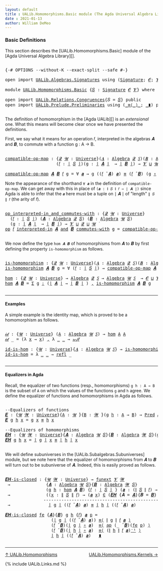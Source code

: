 ```yaml
---
layout: default
title : UALib.Homomorphisms.Basic module (The Agda Universal Algebra Library)
date : 2021-01-13
author: William DeMeo
---
```


### <a id="basic-definitions">Basic Definitions</a>

This section describes the [UALib.Homomorphisms.Basic] module of the [Agda Universal Algebra Library][].

<pre class="Agda">

<a id="317" class="Symbol">{-#</a> <a id="321" class="Keyword">OPTIONS</a> <a id="329" class="Pragma">--without-K</a> <a id="341" class="Pragma">--exact-split</a> <a id="355" class="Pragma">--safe</a> <a id="362" class="Symbol">#-}</a>

<a id="367" class="Keyword">open</a> <a id="372" class="Keyword">import</a> <a id="379" href="UALib.Algebras.Signatures.html" class="Module">UALib.Algebras.Signatures</a> <a id="405" class="Keyword">using</a> <a id="411" class="Symbol">(</a><a id="412" href="UALib.Algebras.Signatures.html#1324" class="Function">Signature</a><a id="421" class="Symbol">;</a> <a id="423" href="universes.html#613" class="Generalizable">𝓞</a><a id="424" class="Symbol">;</a> <a id="426" href="universes.html#617" class="Generalizable">𝓥</a><a id="427" class="Symbol">)</a>

<a id="430" class="Keyword">module</a> <a id="437" href="UALib.Homomorphisms.Basic.html" class="Module">UALib.Homomorphisms.Basic</a> <a id="463" class="Symbol">{</a><a id="464" href="UALib.Homomorphisms.Basic.html#464" class="Bound">𝑆</a> <a id="466" class="Symbol">:</a> <a id="468" href="UALib.Algebras.Signatures.html#1324" class="Function">Signature</a> <a id="478" href="universes.html#613" class="Generalizable">𝓞</a> <a id="480" href="universes.html#617" class="Generalizable">𝓥</a><a id="481" class="Symbol">}</a> <a id="483" class="Keyword">where</a>

<a id="490" class="Keyword">open</a> <a id="495" class="Keyword">import</a> <a id="502" href="UALib.Relations.Congruences.html" class="Module">UALib.Relations.Congruences</a><a id="529" class="Symbol">{</a><a id="530" class="Argument">𝑆</a> <a id="532" class="Symbol">=</a> <a id="534" href="UALib.Homomorphisms.Basic.html#464" class="Bound">𝑆</a><a id="535" class="Symbol">}</a> <a id="537" class="Keyword">public</a>
<a id="544" class="Keyword">open</a> <a id="549" class="Keyword">import</a> <a id="556" href="UALib.Prelude.Preliminaries.html" class="Module">UALib.Prelude.Preliminaries</a> <a id="584" class="Keyword">using</a> <a id="590" class="Symbol">(</a><a id="591" href="MGS-MLTT.html#5997" class="Function Operator">_≡⟨_⟩_</a><a id="597" class="Symbol">;</a> <a id="599" href="MGS-MLTT.html#6079" class="Function Operator">_∎</a><a id="601" class="Symbol">)</a> <a id="603" class="Keyword">public</a>

</pre>

The definition of homomorphism in the [Agda UALib][] is an *extensional* one. What this means will become clear once we have presented the definitions.

First, we say what it means for an operation 𝑓, interpreted in the algebras 𝑨 and 𝑩, to commute with a function g : A → B.

<pre class="Agda">

<a id="compatible-op-map"></a><a id="914" href="UALib.Homomorphisms.Basic.html#914" class="Function">compatible-op-map</a> <a id="932" class="Symbol">:</a> <a id="934" class="Symbol">{</a><a id="935" href="UALib.Homomorphisms.Basic.html#935" class="Bound">𝓠</a> <a id="937" href="UALib.Homomorphisms.Basic.html#937" class="Bound">𝓤</a> <a id="939" class="Symbol">:</a> <a id="941" href="universes.html#551" class="Function">Universe</a><a id="949" class="Symbol">}(</a><a id="951" href="UALib.Homomorphisms.Basic.html#951" class="Bound">𝑨</a> <a id="953" class="Symbol">:</a> <a id="955" href="UALib.Algebras.Algebras.html#811" class="Function">Algebra</a> <a id="963" href="UALib.Homomorphisms.Basic.html#935" class="Bound">𝓠</a> <a id="965" href="UALib.Homomorphisms.Basic.html#464" class="Bound">𝑆</a><a id="966" class="Symbol">)(</a><a id="968" href="UALib.Homomorphisms.Basic.html#968" class="Bound">𝑩</a> <a id="970" class="Symbol">:</a> <a id="972" href="UALib.Algebras.Algebras.html#811" class="Function">Algebra</a> <a id="980" href="UALib.Homomorphisms.Basic.html#937" class="Bound">𝓤</a> <a id="982" href="UALib.Homomorphisms.Basic.html#464" class="Bound">𝑆</a><a id="983" class="Symbol">)</a>
                    <a id="1005" class="Symbol">(</a><a id="1006" href="UALib.Homomorphisms.Basic.html#1006" class="Bound">𝑓</a> <a id="1008" class="Symbol">:</a> <a id="1010" href="UALib.Prelude.Preliminaries.html#10288" class="Function Operator">∣</a> <a id="1012" href="UALib.Homomorphisms.Basic.html#464" class="Bound">𝑆</a> <a id="1014" href="UALib.Prelude.Preliminaries.html#10288" class="Function Operator">∣</a><a id="1015" class="Symbol">)(</a><a id="1017" href="UALib.Homomorphisms.Basic.html#1017" class="Bound">g</a> <a id="1019" class="Symbol">:</a> <a id="1021" href="UALib.Prelude.Preliminaries.html#10288" class="Function Operator">∣</a> <a id="1023" href="UALib.Homomorphisms.Basic.html#951" class="Bound">𝑨</a> <a id="1025" href="UALib.Prelude.Preliminaries.html#10288" class="Function Operator">∣</a>  <a id="1028" class="Symbol">→</a> <a id="1030" href="UALib.Prelude.Preliminaries.html#10288" class="Function Operator">∣</a> <a id="1032" href="UALib.Homomorphisms.Basic.html#968" class="Bound">𝑩</a> <a id="1034" href="UALib.Prelude.Preliminaries.html#10288" class="Function Operator">∣</a><a id="1035" class="Symbol">)</a> <a id="1037" class="Symbol">→</a> <a id="1039" href="UALib.Homomorphisms.Basic.html#480" class="Bound">𝓥</a> <a id="1041" href="Agda.Primitive.html#636" class="Function Operator">⊔</a> <a id="1043" href="UALib.Homomorphisms.Basic.html#937" class="Bound">𝓤</a> <a id="1045" href="Agda.Primitive.html#636" class="Function Operator">⊔</a> <a id="1047" href="UALib.Homomorphisms.Basic.html#935" class="Bound">𝓠</a> <a id="1049" href="universes.html#758" class="Function Operator">̇</a>

<a id="1052" href="UALib.Homomorphisms.Basic.html#914" class="Function">compatible-op-map</a> <a id="1070" href="UALib.Homomorphisms.Basic.html#1070" class="Bound">𝑨</a> <a id="1072" href="UALib.Homomorphisms.Basic.html#1072" class="Bound">𝑩</a> <a id="1074" href="UALib.Homomorphisms.Basic.html#1074" class="Bound">𝑓</a> <a id="1076" href="UALib.Homomorphisms.Basic.html#1076" class="Bound">g</a> <a id="1078" class="Symbol">=</a> <a id="1080" class="Symbol">∀</a> <a id="1082" href="UALib.Homomorphisms.Basic.html#1082" class="Bound">𝒂</a> <a id="1084" class="Symbol">→</a> <a id="1086" href="UALib.Homomorphisms.Basic.html#1076" class="Bound">g</a> <a id="1088" class="Symbol">((</a><a id="1090" href="UALib.Homomorphisms.Basic.html#1074" class="Bound">𝑓</a> <a id="1092" href="UALib.Algebras.Algebras.html#3426" class="Function Operator">̂</a> <a id="1094" href="UALib.Homomorphisms.Basic.html#1070" class="Bound">𝑨</a><a id="1095" class="Symbol">)</a> <a id="1097" href="UALib.Homomorphisms.Basic.html#1082" class="Bound">𝒂</a><a id="1098" class="Symbol">)</a> <a id="1100" href="UALib.Prelude.Preliminaries.html#5705" class="Datatype Operator">≡</a> <a id="1102" class="Symbol">(</a><a id="1103" href="UALib.Homomorphisms.Basic.html#1074" class="Bound">𝑓</a> <a id="1105" href="UALib.Algebras.Algebras.html#3426" class="Function Operator">̂</a> <a id="1107" href="UALib.Homomorphisms.Basic.html#1072" class="Bound">𝑩</a><a id="1108" class="Symbol">)</a> <a id="1110" class="Symbol">(</a><a id="1111" href="UALib.Homomorphisms.Basic.html#1076" class="Bound">g</a> <a id="1113" href="MGS-MLTT.html#3813" class="Function Operator">∘</a> <a id="1115" href="UALib.Homomorphisms.Basic.html#1082" class="Bound">𝒂</a><a id="1116" class="Symbol">)</a>
</pre>

Note the appearance of the shorthand `∀ 𝒂` in the definition of `compatible-op-map`.  We can get away with this in place of `(𝒂 : ∥ 𝑆 ∥ 𝑓 → ∣ 𝑨 ∣)` since Agda is able to infer that the `𝒂` here must be a tuple on ∣ 𝑨 ∣ of "length" `∥ 𝑆 ∥ 𝑓` (the arity of 𝑓).

<pre class="Agda">

<a id="op_interpreted-in_and_commutes-with"></a><a id="1404" href="UALib.Homomorphisms.Basic.html#1404" class="Function Operator">op_interpreted-in_and_commutes-with</a> <a id="1440" class="Symbol">:</a> <a id="1442" class="Symbol">{</a><a id="1443" href="UALib.Homomorphisms.Basic.html#1443" class="Bound">𝓠</a> <a id="1445" href="UALib.Homomorphisms.Basic.html#1445" class="Bound">𝓤</a> <a id="1447" class="Symbol">:</a> <a id="1449" href="universes.html#551" class="Function">Universe</a><a id="1457" class="Symbol">}</a>
  <a id="1461" class="Symbol">(</a><a id="1462" href="UALib.Homomorphisms.Basic.html#1462" class="Bound">𝑓</a> <a id="1464" class="Symbol">:</a> <a id="1466" href="UALib.Prelude.Preliminaries.html#10288" class="Function Operator">∣</a> <a id="1468" href="UALib.Homomorphisms.Basic.html#464" class="Bound">𝑆</a> <a id="1470" href="UALib.Prelude.Preliminaries.html#10288" class="Function Operator">∣</a><a id="1471" class="Symbol">)</a> <a id="1473" class="Symbol">(</a><a id="1474" href="UALib.Homomorphisms.Basic.html#1474" class="Bound">𝑨</a> <a id="1476" class="Symbol">:</a> <a id="1478" href="UALib.Algebras.Algebras.html#811" class="Function">Algebra</a> <a id="1486" href="UALib.Homomorphisms.Basic.html#1443" class="Bound">𝓠</a> <a id="1488" href="UALib.Homomorphisms.Basic.html#464" class="Bound">𝑆</a><a id="1489" class="Symbol">)</a> <a id="1491" class="Symbol">(</a><a id="1492" href="UALib.Homomorphisms.Basic.html#1492" class="Bound">𝑩</a> <a id="1494" class="Symbol">:</a> <a id="1496" href="UALib.Algebras.Algebras.html#811" class="Function">Algebra</a> <a id="1504" href="UALib.Homomorphisms.Basic.html#1445" class="Bound">𝓤</a> <a id="1506" href="UALib.Homomorphisms.Basic.html#464" class="Bound">𝑆</a><a id="1507" class="Symbol">)</a>
  <a id="1511" class="Symbol">(</a><a id="1512" href="UALib.Homomorphisms.Basic.html#1512" class="Bound">g</a> <a id="1514" class="Symbol">:</a> <a id="1516" href="UALib.Prelude.Preliminaries.html#10288" class="Function Operator">∣</a> <a id="1518" href="UALib.Homomorphisms.Basic.html#1474" class="Bound">𝑨</a> <a id="1520" href="UALib.Prelude.Preliminaries.html#10288" class="Function Operator">∣</a>  <a id="1523" class="Symbol">→</a> <a id="1525" href="UALib.Prelude.Preliminaries.html#10288" class="Function Operator">∣</a> <a id="1527" href="UALib.Homomorphisms.Basic.html#1492" class="Bound">𝑩</a> <a id="1529" href="UALib.Prelude.Preliminaries.html#10288" class="Function Operator">∣</a><a id="1530" class="Symbol">)</a> <a id="1532" class="Symbol">→</a> <a id="1534" href="UALib.Homomorphisms.Basic.html#480" class="Bound">𝓥</a> <a id="1536" href="Agda.Primitive.html#636" class="Function Operator">⊔</a> <a id="1538" href="UALib.Homomorphisms.Basic.html#1443" class="Bound">𝓠</a> <a id="1540" href="Agda.Primitive.html#636" class="Function Operator">⊔</a> <a id="1542" href="UALib.Homomorphisms.Basic.html#1445" class="Bound">𝓤</a> <a id="1544" href="universes.html#758" class="Function Operator">̇</a>
<a id="1546" href="UALib.Homomorphisms.Basic.html#1404" class="Function Operator">op</a> <a id="1549" href="UALib.Homomorphisms.Basic.html#1549" class="Bound">𝑓</a> <a id="1551" href="UALib.Homomorphisms.Basic.html#1404" class="Function Operator">interpreted-in</a> <a id="1566" href="UALib.Homomorphisms.Basic.html#1566" class="Bound">𝑨</a> <a id="1568" href="UALib.Homomorphisms.Basic.html#1404" class="Function Operator">and</a> <a id="1572" href="UALib.Homomorphisms.Basic.html#1572" class="Bound">𝑩</a> <a id="1574" href="UALib.Homomorphisms.Basic.html#1404" class="Function Operator">commutes-with</a> <a id="1588" href="UALib.Homomorphisms.Basic.html#1588" class="Bound">g</a> <a id="1590" class="Symbol">=</a> <a id="1592" href="UALib.Homomorphisms.Basic.html#914" class="Function">compatible-op-map</a> <a id="1610" href="UALib.Homomorphisms.Basic.html#1566" class="Bound">𝑨</a> <a id="1612" href="UALib.Homomorphisms.Basic.html#1572" class="Bound">𝑩</a> <a id="1614" href="UALib.Homomorphisms.Basic.html#1549" class="Bound">𝑓</a> <a id="1616" href="UALib.Homomorphisms.Basic.html#1588" class="Bound">g</a>

</pre>

We now define the type `hom 𝑨 𝑩` of homomorphisms from 𝑨 to 𝑩 by first defining the property `is-homomorphism` as follows.

<pre class="Agda">

<a id="is-homomorphism"></a><a id="1769" href="UALib.Homomorphisms.Basic.html#1769" class="Function">is-homomorphism</a> <a id="1785" class="Symbol">:</a> <a id="1787" class="Symbol">{</a><a id="1788" href="UALib.Homomorphisms.Basic.html#1788" class="Bound">𝓠</a> <a id="1790" href="UALib.Homomorphisms.Basic.html#1790" class="Bound">𝓤</a> <a id="1792" class="Symbol">:</a> <a id="1794" href="universes.html#551" class="Function">Universe</a><a id="1802" class="Symbol">}(</a><a id="1804" href="UALib.Homomorphisms.Basic.html#1804" class="Bound">𝑨</a> <a id="1806" class="Symbol">:</a> <a id="1808" href="UALib.Algebras.Algebras.html#811" class="Function">Algebra</a> <a id="1816" href="UALib.Homomorphisms.Basic.html#1788" class="Bound">𝓠</a> <a id="1818" href="UALib.Homomorphisms.Basic.html#464" class="Bound">𝑆</a><a id="1819" class="Symbol">)(</a><a id="1821" href="UALib.Homomorphisms.Basic.html#1821" class="Bound">𝑩</a> <a id="1823" class="Symbol">:</a> <a id="1825" href="UALib.Algebras.Algebras.html#811" class="Function">Algebra</a> <a id="1833" href="UALib.Homomorphisms.Basic.html#1790" class="Bound">𝓤</a> <a id="1835" href="UALib.Homomorphisms.Basic.html#464" class="Bound">𝑆</a><a id="1836" class="Symbol">)</a> <a id="1838" class="Symbol">→</a> <a id="1840" class="Symbol">(</a><a id="1841" href="UALib.Prelude.Preliminaries.html#10288" class="Function Operator">∣</a> <a id="1843" href="UALib.Homomorphisms.Basic.html#1804" class="Bound">𝑨</a> <a id="1845" href="UALib.Prelude.Preliminaries.html#10288" class="Function Operator">∣</a> <a id="1847" class="Symbol">→</a> <a id="1849" href="UALib.Prelude.Preliminaries.html#10288" class="Function Operator">∣</a> <a id="1851" href="UALib.Homomorphisms.Basic.html#1821" class="Bound">𝑩</a> <a id="1853" href="UALib.Prelude.Preliminaries.html#10288" class="Function Operator">∣</a><a id="1854" class="Symbol">)</a> <a id="1856" class="Symbol">→</a> <a id="1858" href="UALib.Homomorphisms.Basic.html#478" class="Bound">𝓞</a> <a id="1860" href="Agda.Primitive.html#636" class="Function Operator">⊔</a> <a id="1862" href="UALib.Homomorphisms.Basic.html#480" class="Bound">𝓥</a> <a id="1864" href="Agda.Primitive.html#636" class="Function Operator">⊔</a> <a id="1866" href="UALib.Homomorphisms.Basic.html#1788" class="Bound">𝓠</a> <a id="1868" href="Agda.Primitive.html#636" class="Function Operator">⊔</a> <a id="1870" href="UALib.Homomorphisms.Basic.html#1790" class="Bound">𝓤</a> <a id="1872" href="universes.html#758" class="Function Operator">̇</a>
<a id="1874" href="UALib.Homomorphisms.Basic.html#1769" class="Function">is-homomorphism</a> <a id="1890" href="UALib.Homomorphisms.Basic.html#1890" class="Bound">𝑨</a> <a id="1892" href="UALib.Homomorphisms.Basic.html#1892" class="Bound">𝑩</a> <a id="1894" href="UALib.Homomorphisms.Basic.html#1894" class="Bound">g</a> <a id="1896" class="Symbol">=</a> <a id="1898" class="Symbol">∀</a> <a id="1900" class="Symbol">(</a><a id="1901" href="UALib.Homomorphisms.Basic.html#1901" class="Bound">𝑓</a> <a id="1903" class="Symbol">:</a> <a id="1905" href="UALib.Prelude.Preliminaries.html#10288" class="Function Operator">∣</a> <a id="1907" href="UALib.Homomorphisms.Basic.html#464" class="Bound">𝑆</a> <a id="1909" href="UALib.Prelude.Preliminaries.html#10288" class="Function Operator">∣</a><a id="1910" class="Symbol">)</a> <a id="1912" class="Symbol">→</a> <a id="1914" href="UALib.Homomorphisms.Basic.html#914" class="Function">compatible-op-map</a> <a id="1932" href="UALib.Homomorphisms.Basic.html#1890" class="Bound">𝑨</a> <a id="1934" href="UALib.Homomorphisms.Basic.html#1892" class="Bound">𝑩</a> <a id="1936" href="UALib.Homomorphisms.Basic.html#1901" class="Bound">𝑓</a> <a id="1938" href="UALib.Homomorphisms.Basic.html#1894" class="Bound">g</a>

<a id="hom"></a><a id="1941" href="UALib.Homomorphisms.Basic.html#1941" class="Function">hom</a> <a id="1945" class="Symbol">:</a> <a id="1947" class="Symbol">{</a><a id="1948" href="UALib.Homomorphisms.Basic.html#1948" class="Bound">𝓠</a> <a id="1950" href="UALib.Homomorphisms.Basic.html#1950" class="Bound">𝓤</a> <a id="1952" class="Symbol">:</a> <a id="1954" href="universes.html#551" class="Function">Universe</a><a id="1962" class="Symbol">}</a> <a id="1964" class="Symbol">→</a> <a id="1966" href="UALib.Algebras.Algebras.html#811" class="Function">Algebra</a> <a id="1974" href="UALib.Homomorphisms.Basic.html#1948" class="Bound">𝓠</a> <a id="1976" href="UALib.Homomorphisms.Basic.html#464" class="Bound">𝑆</a> <a id="1978" class="Symbol">→</a> <a id="1980" href="UALib.Algebras.Algebras.html#811" class="Function">Algebra</a> <a id="1988" href="UALib.Homomorphisms.Basic.html#1950" class="Bound">𝓤</a> <a id="1990" href="UALib.Homomorphisms.Basic.html#464" class="Bound">𝑆</a>  <a id="1993" class="Symbol">→</a> <a id="1995" href="UALib.Homomorphisms.Basic.html#478" class="Bound">𝓞</a> <a id="1997" href="Agda.Primitive.html#636" class="Function Operator">⊔</a> <a id="1999" href="UALib.Homomorphisms.Basic.html#480" class="Bound">𝓥</a> <a id="2001" href="Agda.Primitive.html#636" class="Function Operator">⊔</a> <a id="2003" href="UALib.Homomorphisms.Basic.html#1948" class="Bound">𝓠</a> <a id="2005" href="Agda.Primitive.html#636" class="Function Operator">⊔</a> <a id="2007" href="UALib.Homomorphisms.Basic.html#1950" class="Bound">𝓤</a> <a id="2009" href="universes.html#758" class="Function Operator">̇</a>
<a id="2011" href="UALib.Homomorphisms.Basic.html#1941" class="Function">hom</a> <a id="2015" href="UALib.Homomorphisms.Basic.html#2015" class="Bound">𝑨</a> <a id="2017" href="UALib.Homomorphisms.Basic.html#2017" class="Bound">𝑩</a> <a id="2019" class="Symbol">=</a> <a id="2021" href="MGS-MLTT.html#3074" class="Function">Σ</a> <a id="2023" href="UALib.Homomorphisms.Basic.html#2023" class="Bound">g</a> <a id="2025" href="MGS-MLTT.html#3074" class="Function">꞉</a> <a id="2027" class="Symbol">(</a><a id="2028" href="UALib.Prelude.Preliminaries.html#10288" class="Function Operator">∣</a> <a id="2030" href="UALib.Homomorphisms.Basic.html#2015" class="Bound">𝑨</a> <a id="2032" href="UALib.Prelude.Preliminaries.html#10288" class="Function Operator">∣</a> <a id="2034" class="Symbol">→</a> <a id="2036" href="UALib.Prelude.Preliminaries.html#10288" class="Function Operator">∣</a> <a id="2038" href="UALib.Homomorphisms.Basic.html#2017" class="Bound">𝑩</a> <a id="2040" href="UALib.Prelude.Preliminaries.html#10288" class="Function Operator">∣</a> <a id="2042" class="Symbol">)</a> <a id="2044" href="MGS-MLTT.html#3074" class="Function">,</a> <a id="2046" href="UALib.Homomorphisms.Basic.html#1769" class="Function">is-homomorphism</a> <a id="2062" href="UALib.Homomorphisms.Basic.html#2015" class="Bound">𝑨</a> <a id="2064" href="UALib.Homomorphisms.Basic.html#2017" class="Bound">𝑩</a> <a id="2066" href="UALib.Homomorphisms.Basic.html#2023" class="Bound">g</a>

</pre>

---------------------------------------------

#### <a id="examples">Examples</a>

A simple example is the identity map, which is proved to be a homomorphism as follows.

<pre class="Agda">

<a id="𝒾𝒹"></a><a id="2266" href="UALib.Homomorphisms.Basic.html#2266" class="Function">𝒾𝒹</a> <a id="2269" class="Symbol">:</a> <a id="2271" class="Symbol">{</a><a id="2272" href="UALib.Homomorphisms.Basic.html#2272" class="Bound">𝓤</a> <a id="2274" class="Symbol">:</a> <a id="2276" href="universes.html#551" class="Function">Universe</a><a id="2284" class="Symbol">}</a> <a id="2286" class="Symbol">(</a><a id="2287" href="UALib.Homomorphisms.Basic.html#2287" class="Bound">A</a> <a id="2289" class="Symbol">:</a> <a id="2291" href="UALib.Algebras.Algebras.html#811" class="Function">Algebra</a> <a id="2299" href="UALib.Homomorphisms.Basic.html#2272" class="Bound">𝓤</a> <a id="2301" href="UALib.Homomorphisms.Basic.html#464" class="Bound">𝑆</a><a id="2302" class="Symbol">)</a> <a id="2304" class="Symbol">→</a> <a id="2306" href="UALib.Homomorphisms.Basic.html#1941" class="Function">hom</a> <a id="2310" href="UALib.Homomorphisms.Basic.html#2287" class="Bound">A</a> <a id="2312" href="UALib.Homomorphisms.Basic.html#2287" class="Bound">A</a>
<a id="2314" href="UALib.Homomorphisms.Basic.html#2266" class="Function">𝒾𝒹</a> <a id="2317" class="Symbol">_</a> <a id="2319" class="Symbol">=</a> <a id="2321" class="Symbol">(λ</a> <a id="2324" href="UALib.Homomorphisms.Basic.html#2324" class="Bound">x</a> <a id="2326" class="Symbol">→</a> <a id="2328" href="UALib.Homomorphisms.Basic.html#2324" class="Bound">x</a><a id="2329" class="Symbol">)</a> <a id="2331" href="UALib.Prelude.Preliminaries.html#5814" class="InductiveConstructor Operator">,</a> <a id="2333" class="Symbol">λ</a> <a id="2335" href="UALib.Homomorphisms.Basic.html#2335" class="Bound">_</a> <a id="2337" href="UALib.Homomorphisms.Basic.html#2337" class="Bound">_</a> <a id="2339" class="Symbol">→</a> <a id="2341" href="MGS-MLTT.html#4221" class="InductiveConstructor">𝓇ℯ𝒻𝓁</a>

<a id="id-is-hom"></a><a id="2347" href="UALib.Homomorphisms.Basic.html#2347" class="Function">id-is-hom</a> <a id="2357" class="Symbol">:</a> <a id="2359" class="Symbol">{</a><a id="2360" href="UALib.Homomorphisms.Basic.html#2360" class="Bound">𝓤</a> <a id="2362" class="Symbol">:</a> <a id="2364" href="universes.html#551" class="Function">Universe</a><a id="2372" class="Symbol">}{</a><a id="2374" href="UALib.Homomorphisms.Basic.html#2374" class="Bound">𝑨</a> <a id="2376" class="Symbol">:</a> <a id="2378" href="UALib.Algebras.Algebras.html#811" class="Function">Algebra</a> <a id="2386" href="UALib.Homomorphisms.Basic.html#2360" class="Bound">𝓤</a> <a id="2388" href="UALib.Homomorphisms.Basic.html#464" class="Bound">𝑆</a><a id="2389" class="Symbol">}</a> <a id="2391" class="Symbol">→</a> <a id="2393" href="UALib.Homomorphisms.Basic.html#1769" class="Function">is-homomorphism</a> <a id="2409" href="UALib.Homomorphisms.Basic.html#2374" class="Bound">𝑨</a> <a id="2411" href="UALib.Homomorphisms.Basic.html#2374" class="Bound">𝑨</a> <a id="2413" class="Symbol">(</a><a id="2414" href="MGS-MLTT.html#3778" class="Function">𝑖𝑑</a> <a id="2417" href="UALib.Prelude.Preliminaries.html#10288" class="Function Operator">∣</a> <a id="2419" href="UALib.Homomorphisms.Basic.html#2374" class="Bound">𝑨</a> <a id="2421" href="UALib.Prelude.Preliminaries.html#10288" class="Function Operator">∣</a><a id="2422" class="Symbol">)</a>
<a id="2424" href="UALib.Homomorphisms.Basic.html#2347" class="Function">id-is-hom</a> <a id="2434" class="Symbol">=</a> <a id="2436" class="Symbol">λ</a> <a id="2438" href="UALib.Homomorphisms.Basic.html#2438" class="Bound">_</a> <a id="2440" href="UALib.Homomorphisms.Basic.html#2440" class="Bound">_</a> <a id="2442" class="Symbol">→</a> <a id="2444" href="UALib.Prelude.Preliminaries.html#5741" class="InductiveConstructor">refl</a> <a id="2449" class="Symbol">_</a>

</pre>

------------------------------------------------------------------

#### <a id="equalizers-in-agda">Equalizers in Agda</a>

Recall, the equalizer of two functions (resp., homomorphisms) `g h : A → B` is the subset of `A` on which the values of the functions `g` and `h` agree.  We define the equalizer of functions and homomorphisms in Agda as follows.

<pre class="Agda">

<a id="2832" class="Comment">--Equalizers of functions</a>
<a id="𝑬"></a><a id="2858" href="UALib.Homomorphisms.Basic.html#2858" class="Function">𝑬</a> <a id="2860" class="Symbol">:</a> <a id="2862" class="Symbol">{</a><a id="2863" href="UALib.Homomorphisms.Basic.html#2863" class="Bound">𝓤</a> <a id="2865" href="UALib.Homomorphisms.Basic.html#2865" class="Bound">𝓦</a> <a id="2867" class="Symbol">:</a> <a id="2869" href="universes.html#551" class="Function">Universe</a><a id="2877" class="Symbol">}{</a><a id="2879" href="UALib.Homomorphisms.Basic.html#2879" class="Bound">A</a> <a id="2881" class="Symbol">:</a> <a id="2883" href="UALib.Homomorphisms.Basic.html#2863" class="Bound">𝓤</a> <a id="2885" href="universes.html#758" class="Function Operator">̇</a><a id="2886" class="Symbol">}{</a><a id="2888" href="UALib.Homomorphisms.Basic.html#2888" class="Bound">B</a> <a id="2890" class="Symbol">:</a> <a id="2892" href="UALib.Homomorphisms.Basic.html#2865" class="Bound">𝓦</a> <a id="2894" href="universes.html#758" class="Function Operator">̇</a><a id="2895" class="Symbol">}(</a><a id="2897" href="UALib.Homomorphisms.Basic.html#2897" class="Bound">g</a> <a id="2899" href="UALib.Homomorphisms.Basic.html#2899" class="Bound">h</a> <a id="2901" class="Symbol">:</a> <a id="2903" href="UALib.Homomorphisms.Basic.html#2879" class="Bound">A</a> <a id="2905" class="Symbol">→</a> <a id="2907" href="UALib.Homomorphisms.Basic.html#2888" class="Bound">B</a><a id="2908" class="Symbol">)</a> <a id="2910" class="Symbol">→</a> <a id="2912" href="UALib.Relations.Unary.html#1066" class="Function">Pred</a> <a id="2917" href="UALib.Homomorphisms.Basic.html#2879" class="Bound">A</a> <a id="2919" href="UALib.Homomorphisms.Basic.html#2865" class="Bound">𝓦</a>
<a id="2921" href="UALib.Homomorphisms.Basic.html#2858" class="Function">𝑬</a> <a id="2923" href="UALib.Homomorphisms.Basic.html#2923" class="Bound">g</a> <a id="2925" href="UALib.Homomorphisms.Basic.html#2925" class="Bound">h</a> <a id="2927" href="UALib.Homomorphisms.Basic.html#2927" class="Bound">x</a> <a id="2929" class="Symbol">=</a> <a id="2931" href="UALib.Homomorphisms.Basic.html#2923" class="Bound">g</a> <a id="2933" href="UALib.Homomorphisms.Basic.html#2927" class="Bound">x</a> <a id="2935" href="UALib.Prelude.Preliminaries.html#5705" class="Datatype Operator">≡</a> <a id="2937" href="UALib.Homomorphisms.Basic.html#2925" class="Bound">h</a> <a id="2939" href="UALib.Homomorphisms.Basic.html#2927" class="Bound">x</a>

<a id="2942" class="Comment">--Equalizers of homomorphisms</a>
<a id="𝑬𝑯"></a><a id="2972" href="UALib.Homomorphisms.Basic.html#2972" class="Function">𝑬𝑯</a> <a id="2975" class="Symbol">:</a> <a id="2977" class="Symbol">{</a><a id="2978" href="UALib.Homomorphisms.Basic.html#2978" class="Bound">𝓤</a> <a id="2980" href="UALib.Homomorphisms.Basic.html#2980" class="Bound">𝓦</a> <a id="2982" class="Symbol">:</a> <a id="2984" href="universes.html#551" class="Function">Universe</a><a id="2992" class="Symbol">}{</a><a id="2994" href="UALib.Homomorphisms.Basic.html#2994" class="Bound">𝑨</a> <a id="2996" class="Symbol">:</a> <a id="2998" href="UALib.Algebras.Algebras.html#811" class="Function">Algebra</a> <a id="3006" href="UALib.Homomorphisms.Basic.html#2978" class="Bound">𝓤</a> <a id="3008" href="UALib.Homomorphisms.Basic.html#464" class="Bound">𝑆</a><a id="3009" class="Symbol">}{</a><a id="3011" href="UALib.Homomorphisms.Basic.html#3011" class="Bound">𝑩</a> <a id="3013" class="Symbol">:</a> <a id="3015" href="UALib.Algebras.Algebras.html#811" class="Function">Algebra</a> <a id="3023" href="UALib.Homomorphisms.Basic.html#2980" class="Bound">𝓦</a> <a id="3025" href="UALib.Homomorphisms.Basic.html#464" class="Bound">𝑆</a><a id="3026" class="Symbol">}(</a><a id="3028" href="UALib.Homomorphisms.Basic.html#3028" class="Bound">g</a> <a id="3030" href="UALib.Homomorphisms.Basic.html#3030" class="Bound">h</a> <a id="3032" class="Symbol">:</a> <a id="3034" href="UALib.Homomorphisms.Basic.html#1941" class="Function">hom</a> <a id="3038" href="UALib.Homomorphisms.Basic.html#2994" class="Bound">𝑨</a> <a id="3040" href="UALib.Homomorphisms.Basic.html#3011" class="Bound">𝑩</a><a id="3041" class="Symbol">)</a> <a id="3043" class="Symbol">→</a> <a id="3045" href="UALib.Relations.Unary.html#1066" class="Function">Pred</a> <a id="3050" href="UALib.Prelude.Preliminaries.html#10288" class="Function Operator">∣</a> <a id="3052" href="UALib.Homomorphisms.Basic.html#2994" class="Bound">𝑨</a> <a id="3054" href="UALib.Prelude.Preliminaries.html#10288" class="Function Operator">∣</a> <a id="3056" href="UALib.Homomorphisms.Basic.html#2980" class="Bound">𝓦</a>
<a id="3058" href="UALib.Homomorphisms.Basic.html#2972" class="Function">𝑬𝑯</a> <a id="3061" href="UALib.Homomorphisms.Basic.html#3061" class="Bound">g</a> <a id="3063" href="UALib.Homomorphisms.Basic.html#3063" class="Bound">h</a> <a id="3065" href="UALib.Homomorphisms.Basic.html#3065" class="Bound">x</a> <a id="3067" class="Symbol">=</a> <a id="3069" href="UALib.Prelude.Preliminaries.html#10288" class="Function Operator">∣</a> <a id="3071" href="UALib.Homomorphisms.Basic.html#3061" class="Bound">g</a> <a id="3073" href="UALib.Prelude.Preliminaries.html#10288" class="Function Operator">∣</a> <a id="3075" href="UALib.Homomorphisms.Basic.html#3065" class="Bound">x</a> <a id="3077" href="UALib.Prelude.Preliminaries.html#5705" class="Datatype Operator">≡</a> <a id="3079" href="UALib.Prelude.Preliminaries.html#10288" class="Function Operator">∣</a> <a id="3081" href="UALib.Homomorphisms.Basic.html#3063" class="Bound">h</a> <a id="3083" href="UALib.Prelude.Preliminaries.html#10288" class="Function Operator">∣</a> <a id="3085" href="UALib.Homomorphisms.Basic.html#3065" class="Bound">x</a>

</pre>

We will define subuniverses in the [UALib.Subalgebras.Subuniverses] module, but we note here that the equalizer of homomorphisms from 𝑨 to 𝑩 will turn out to be subuniverse of 𝑨.  Indeed, this is easily proved as follows.

<pre class="Agda">

<a id="𝑬𝑯-is-closed"></a><a id="3337" href="UALib.Homomorphisms.Basic.html#3337" class="Function">𝑬𝑯-is-closed</a> <a id="3350" class="Symbol">:</a> <a id="3352" class="Symbol">{</a><a id="3353" href="UALib.Homomorphisms.Basic.html#3353" class="Bound">𝓤</a> <a id="3355" href="UALib.Homomorphisms.Basic.html#3355" class="Bound">𝓦</a> <a id="3357" class="Symbol">:</a> <a id="3359" href="universes.html#551" class="Function">Universe</a><a id="3367" class="Symbol">}</a> <a id="3369" class="Symbol">→</a> <a id="3371" href="MGS-FunExt-from-Univalence.html#393" class="Function">funext</a> <a id="3378" href="UALib.Homomorphisms.Basic.html#480" class="Bound">𝓥</a> <a id="3380" href="UALib.Homomorphisms.Basic.html#3355" class="Bound">𝓦</a>
 <a id="3383" class="Symbol">→</a>              <a id="3398" class="Symbol">{</a><a id="3399" href="UALib.Homomorphisms.Basic.html#3399" class="Bound">𝑨</a> <a id="3401" class="Symbol">:</a> <a id="3403" href="UALib.Algebras.Algebras.html#811" class="Function">Algebra</a> <a id="3411" href="UALib.Homomorphisms.Basic.html#3353" class="Bound">𝓤</a> <a id="3413" href="UALib.Homomorphisms.Basic.html#464" class="Bound">𝑆</a><a id="3414" class="Symbol">}{</a><a id="3416" href="UALib.Homomorphisms.Basic.html#3416" class="Bound">𝑩</a> <a id="3418" class="Symbol">:</a> <a id="3420" href="UALib.Algebras.Algebras.html#811" class="Function">Algebra</a> <a id="3428" href="UALib.Homomorphisms.Basic.html#3355" class="Bound">𝓦</a> <a id="3430" href="UALib.Homomorphisms.Basic.html#464" class="Bound">𝑆</a><a id="3431" class="Symbol">}</a>
                <a id="3449" class="Symbol">(</a><a id="3450" href="UALib.Homomorphisms.Basic.html#3450" class="Bound">g</a> <a id="3452" href="UALib.Homomorphisms.Basic.html#3452" class="Bound">h</a> <a id="3454" class="Symbol">:</a> <a id="3456" href="UALib.Homomorphisms.Basic.html#1941" class="Function">hom</a> <a id="3460" href="UALib.Homomorphisms.Basic.html#3399" class="Bound">𝑨</a> <a id="3462" href="UALib.Homomorphisms.Basic.html#3416" class="Bound">𝑩</a><a id="3463" class="Symbol">)</a> <a id="3465" class="Symbol">{</a><a id="3466" href="UALib.Homomorphisms.Basic.html#3466" class="Bound">𝑓</a> <a id="3468" class="Symbol">:</a> <a id="3470" href="UALib.Prelude.Preliminaries.html#10288" class="Function Operator">∣</a> <a id="3472" href="UALib.Homomorphisms.Basic.html#464" class="Bound">𝑆</a> <a id="3474" href="UALib.Prelude.Preliminaries.html#10288" class="Function Operator">∣</a> <a id="3476" class="Symbol">}</a> <a id="3478" class="Symbol">(</a><a id="3479" href="UALib.Homomorphisms.Basic.html#3479" class="Bound">𝒂</a> <a id="3481" class="Symbol">:</a> <a id="3483" class="Symbol">(</a><a id="3484" href="UALib.Prelude.Preliminaries.html#10366" class="Function Operator">∥</a> <a id="3486" href="UALib.Homomorphisms.Basic.html#464" class="Bound">𝑆</a> <a id="3488" href="UALib.Prelude.Preliminaries.html#10366" class="Function Operator">∥</a> <a id="3490" href="UALib.Homomorphisms.Basic.html#3466" class="Bound">𝑓</a><a id="3491" class="Symbol">)</a> <a id="3493" class="Symbol">→</a> <a id="3495" href="UALib.Prelude.Preliminaries.html#10288" class="Function Operator">∣</a> <a id="3497" href="UALib.Homomorphisms.Basic.html#3399" class="Bound">𝑨</a> <a id="3499" href="UALib.Prelude.Preliminaries.html#10288" class="Function Operator">∣</a><a id="3500" class="Symbol">)</a>
 <a id="3503" class="Symbol">→</a>              <a id="3518" class="Symbol">((</a><a id="3520" href="UALib.Homomorphisms.Basic.html#3520" class="Bound">x</a> <a id="3522" class="Symbol">:</a> <a id="3524" href="UALib.Prelude.Preliminaries.html#10366" class="Function Operator">∥</a> <a id="3526" href="UALib.Homomorphisms.Basic.html#464" class="Bound">𝑆</a> <a id="3528" href="UALib.Prelude.Preliminaries.html#10366" class="Function Operator">∥</a> <a id="3530" href="UALib.Homomorphisms.Basic.html#3466" class="Bound">𝑓</a><a id="3531" class="Symbol">)</a> <a id="3533" class="Symbol">→</a> <a id="3535" class="Symbol">(</a><a id="3536" href="UALib.Homomorphisms.Basic.html#3479" class="Bound">𝒂</a> <a id="3538" href="UALib.Homomorphisms.Basic.html#3520" class="Bound">x</a><a id="3539" class="Symbol">)</a> <a id="3541" href="UALib.Relations.Unary.html#2667" class="Function Operator">∈</a> <a id="3543" class="Symbol">(</a><a id="3544" href="UALib.Homomorphisms.Basic.html#2972" class="Function">𝑬𝑯</a> <a id="3547" class="Symbol">{</a><a id="3548" class="Argument">𝑨</a> <a id="3550" class="Symbol">=</a> <a id="3552" href="UALib.Homomorphisms.Basic.html#3399" class="Bound">𝑨</a><a id="3553" class="Symbol">}{</a><a id="3555" class="Argument">𝑩</a> <a id="3557" class="Symbol">=</a> <a id="3559" href="UALib.Homomorphisms.Basic.html#3416" class="Bound">𝑩</a><a id="3560" class="Symbol">}</a> <a id="3562" href="UALib.Homomorphisms.Basic.html#3450" class="Bound">g</a> <a id="3564" href="UALib.Homomorphisms.Basic.html#3452" class="Bound">h</a><a id="3565" class="Symbol">))</a>
               <a id="3583" class="Comment">--------------------------------------------------</a>
 <a id="3635" class="Symbol">→</a>               <a id="3651" href="UALib.Prelude.Preliminaries.html#10288" class="Function Operator">∣</a> <a id="3653" href="UALib.Homomorphisms.Basic.html#3450" class="Bound">g</a> <a id="3655" href="UALib.Prelude.Preliminaries.html#10288" class="Function Operator">∣</a> <a id="3657" class="Symbol">((</a><a id="3659" href="UALib.Homomorphisms.Basic.html#3466" class="Bound">𝑓</a> <a id="3661" href="UALib.Algebras.Algebras.html#3426" class="Function Operator">̂</a> <a id="3663" href="UALib.Homomorphisms.Basic.html#3399" class="Bound">𝑨</a><a id="3664" class="Symbol">)</a> <a id="3666" href="UALib.Homomorphisms.Basic.html#3479" class="Bound">𝒂</a><a id="3667" class="Symbol">)</a> <a id="3669" href="UALib.Prelude.Preliminaries.html#5705" class="Datatype Operator">≡</a> <a id="3671" href="UALib.Prelude.Preliminaries.html#10288" class="Function Operator">∣</a> <a id="3673" href="UALib.Homomorphisms.Basic.html#3452" class="Bound">h</a> <a id="3675" href="UALib.Prelude.Preliminaries.html#10288" class="Function Operator">∣</a> <a id="3677" class="Symbol">((</a><a id="3679" href="UALib.Homomorphisms.Basic.html#3466" class="Bound">𝑓</a> <a id="3681" href="UALib.Algebras.Algebras.html#3426" class="Function Operator">̂</a> <a id="3683" href="UALib.Homomorphisms.Basic.html#3399" class="Bound">𝑨</a><a id="3684" class="Symbol">)</a> <a id="3686" href="UALib.Homomorphisms.Basic.html#3479" class="Bound">𝒂</a><a id="3687" class="Symbol">)</a>

<a id="3690" href="UALib.Homomorphisms.Basic.html#3337" class="Function">𝑬𝑯-is-closed</a> <a id="3703" href="UALib.Homomorphisms.Basic.html#3703" class="Bound">fe</a> <a id="3706" class="Symbol">{</a><a id="3707" href="UALib.Homomorphisms.Basic.html#3707" class="Bound">𝑨</a><a id="3708" class="Symbol">}{</a><a id="3710" href="UALib.Homomorphisms.Basic.html#3710" class="Bound">𝑩</a><a id="3711" class="Symbol">}</a> <a id="3713" href="UALib.Homomorphisms.Basic.html#3713" class="Bound">g</a> <a id="3715" href="UALib.Homomorphisms.Basic.html#3715" class="Bound">h</a> <a id="3717" class="Symbol">{</a><a id="3718" href="UALib.Homomorphisms.Basic.html#3718" class="Bound">𝑓</a><a id="3719" class="Symbol">}</a> <a id="3721" href="UALib.Homomorphisms.Basic.html#3721" class="Bound">𝒂</a> <a id="3723" href="UALib.Homomorphisms.Basic.html#3723" class="Bound">p</a> <a id="3725" class="Symbol">=</a>
                  <a id="3745" class="Symbol">(</a><a id="3746" href="UALib.Prelude.Preliminaries.html#10288" class="Function Operator">∣</a> <a id="3748" href="UALib.Homomorphisms.Basic.html#3713" class="Bound">g</a> <a id="3750" href="UALib.Prelude.Preliminaries.html#10288" class="Function Operator">∣</a> <a id="3752" class="Symbol">((</a><a id="3754" href="UALib.Homomorphisms.Basic.html#3718" class="Bound">𝑓</a> <a id="3756" href="UALib.Algebras.Algebras.html#3426" class="Function Operator">̂</a> <a id="3758" href="UALib.Homomorphisms.Basic.html#3707" class="Bound">𝑨</a><a id="3759" class="Symbol">)</a> <a id="3761" href="UALib.Homomorphisms.Basic.html#3721" class="Bound">𝒂</a><a id="3762" class="Symbol">))</a> <a id="3765" href="MGS-MLTT.html#5997" class="Function Operator">≡⟨</a> <a id="3768" href="UALib.Prelude.Preliminaries.html#10366" class="Function Operator">∥</a> <a id="3770" href="UALib.Homomorphisms.Basic.html#3713" class="Bound">g</a> <a id="3772" href="UALib.Prelude.Preliminaries.html#10366" class="Function Operator">∥</a> <a id="3774" href="UALib.Homomorphisms.Basic.html#3718" class="Bound">𝑓</a> <a id="3776" href="UALib.Homomorphisms.Basic.html#3721" class="Bound">𝒂</a> <a id="3778" href="MGS-MLTT.html#5997" class="Function Operator">⟩</a>
                  <a id="3798" class="Symbol">(</a><a id="3799" href="UALib.Homomorphisms.Basic.html#3718" class="Bound">𝑓</a> <a id="3801" href="UALib.Algebras.Algebras.html#3426" class="Function Operator">̂</a> <a id="3803" href="UALib.Homomorphisms.Basic.html#3710" class="Bound">𝑩</a><a id="3804" class="Symbol">)(</a><a id="3806" href="UALib.Prelude.Preliminaries.html#10288" class="Function Operator">∣</a> <a id="3808" href="UALib.Homomorphisms.Basic.html#3713" class="Bound">g</a> <a id="3810" href="UALib.Prelude.Preliminaries.html#10288" class="Function Operator">∣</a> <a id="3812" href="MGS-MLTT.html#3813" class="Function Operator">∘</a> <a id="3814" href="UALib.Homomorphisms.Basic.html#3721" class="Bound">𝒂</a><a id="3815" class="Symbol">)</a>  <a id="3818" href="MGS-MLTT.html#5997" class="Function Operator">≡⟨</a> <a id="3821" href="MGS-MLTT.html#6613" class="Function">ap</a> <a id="3824" class="Symbol">(_</a> <a id="3827" href="UALib.Algebras.Algebras.html#3426" class="Function Operator">̂</a> <a id="3829" href="UALib.Homomorphisms.Basic.html#3710" class="Bound">𝑩</a><a id="3830" class="Symbol">)(</a><a id="3832" href="UALib.Homomorphisms.Basic.html#3703" class="Bound">fe</a> <a id="3835" href="UALib.Homomorphisms.Basic.html#3723" class="Bound">p</a><a id="3836" class="Symbol">)</a> <a id="3838" href="MGS-MLTT.html#5997" class="Function Operator">⟩</a>
                  <a id="3858" class="Symbol">(</a><a id="3859" href="UALib.Homomorphisms.Basic.html#3718" class="Bound">𝑓</a> <a id="3861" href="UALib.Algebras.Algebras.html#3426" class="Function Operator">̂</a> <a id="3863" href="UALib.Homomorphisms.Basic.html#3710" class="Bound">𝑩</a><a id="3864" class="Symbol">)(</a><a id="3866" href="UALib.Prelude.Preliminaries.html#10288" class="Function Operator">∣</a> <a id="3868" href="UALib.Homomorphisms.Basic.html#3715" class="Bound">h</a> <a id="3870" href="UALib.Prelude.Preliminaries.html#10288" class="Function Operator">∣</a> <a id="3872" href="MGS-MLTT.html#3813" class="Function Operator">∘</a> <a id="3874" href="UALib.Homomorphisms.Basic.html#3721" class="Bound">𝒂</a><a id="3875" class="Symbol">)</a>  <a id="3878" href="MGS-MLTT.html#5997" class="Function Operator">≡⟨</a> <a id="3881" class="Symbol">(</a><a id="3882" href="UALib.Prelude.Preliminaries.html#10366" class="Function Operator">∥</a> <a id="3884" href="UALib.Homomorphisms.Basic.html#3715" class="Bound">h</a> <a id="3886" href="UALib.Prelude.Preliminaries.html#10366" class="Function Operator">∥</a> <a id="3888" href="UALib.Homomorphisms.Basic.html#3718" class="Bound">𝑓</a> <a id="3890" href="UALib.Homomorphisms.Basic.html#3721" class="Bound">𝒂</a><a id="3891" class="Symbol">)</a><a id="3892" href="MGS-MLTT.html#6125" class="Function Operator">⁻¹</a> <a id="3895" href="MGS-MLTT.html#5997" class="Function Operator">⟩</a>
                  <a id="3915" href="UALib.Prelude.Preliminaries.html#10288" class="Function Operator">∣</a> <a id="3917" href="UALib.Homomorphisms.Basic.html#3715" class="Bound">h</a> <a id="3919" href="UALib.Prelude.Preliminaries.html#10288" class="Function Operator">∣</a> <a id="3921" class="Symbol">((</a><a id="3923" href="UALib.Homomorphisms.Basic.html#3718" class="Bound">𝑓</a> <a id="3925" href="UALib.Algebras.Algebras.html#3426" class="Function Operator">̂</a> <a id="3927" href="UALib.Homomorphisms.Basic.html#3707" class="Bound">𝑨</a><a id="3928" class="Symbol">)</a> <a id="3930" href="UALib.Homomorphisms.Basic.html#3721" class="Bound">𝒂</a><a id="3931" class="Symbol">)</a>   <a id="3935" href="MGS-MLTT.html#6079" class="Function Operator">∎</a>

</pre>

--------------------------------------

[↑ UALib.Homomorphisms](UALib.Homomorphisms.html)
<span style="float:right;">[UALib.Homomorphisms.Kernels →](UALib.Homomorphisms.Kernels.html)</span>

{% include UALib.Links.md %}
